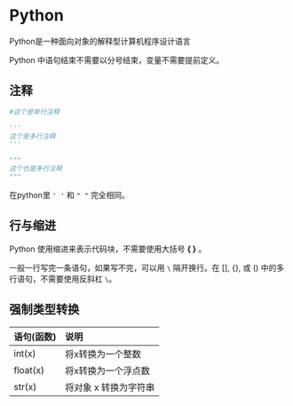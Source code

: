 # Python

Python是一种面向对象的解释型计算机程序设计语言

Python 中语句结束不需要以分号结束，变量不需要提前定义。

## 注释

```Python
#这个是单行注释
```

```Python
'''
这个是多行注释
'''
```

```Python
"""
这个也是多行注释
"""
```

在python里 ` ' ' ` 和 ` " " ` 完全相同。

## 行与缩进

Python 使用缩进来表示代码块，不需要使用大括号 **{ }** 。

一般一行写完一条语句，如果写不完，可以用 ` \ ` 隔开换行。在 [], {}, 或 () 中的多行语句，不需要使用反斜杠 ` \ `。

## 强制类型转换

| 语句(函数) | 说明                  |
| :--------- | :-------------------- |
| int(x)     | 将x转换为一个整数     |
| float(x)   | 将x转换为一个浮点数   |
| str(x)     | 将对象 x 转换为字符串 |

